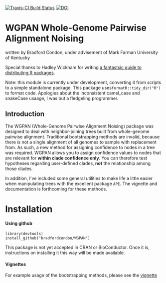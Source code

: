 
[![Travis-CI Build Status](https://travis-ci.org/bradfordcondon/WGPAN.svg?branch=master)](https://travis-ci.org/bradfordcondon/WGPAN)
[![DOI](https://zenodo.org/badge/64423500.svg)](https://zenodo.org/badge/latestdoi/64423500)

# WGPAN Whole-Genome Pairwise Alignment Noising
written by Bradford Condon, under advisement of Mark Farman
University of Kentucky


Special thanks to Hadley Wickham for writing [a fantastsic guide to distributing R packages](http://r-pkgs.had.co.nz/intro.html).

Note: this module is currently under development, converting it from scripts to a simple standalone package.   This package uses`formatR::tidy_dir("R")` to format code. Apologies about the inconsistent camel_case and snakeCase usaage, I was but a fledgeling programmer.


## Introduction

The WGPAN (Whole-Genome Pairwise Alignment Noising) package was designed to deal with neighbor-joining trees built from whole-genome pairwise alignment.  Traditional bootstrapping methods are invalid, because there is not a single alignment of all genomes to sample with replacement from.  As such, a new method for assigning confidence to nodes in a tree was required.  WGPAN allows you to assign confidence values to nodes that are relevant for **within clade confidence only**.  You can therefore test hypotheses regarding user-defined clades, **not** the relationship among those clades.

In addition, I've included some general utilities to make life a little easier when manipulating trees with the excellent package `APE`.  The vignette and documentation is forthcoming for these methods. 

# Installation

#### Using github
```
library(devtools)
install_github("bradfordcondon/WGPAN")
```
This package is not yet accepted in CRAN or BioConductor.  Once it is, instructions on installing it this way will be made available.

#### Vignettes

For example usage of the bootstrapping methods, please see the [vignette](https://github.com/bradfordcondon/WGPAN/blob/master/vignettes/WGPAN-vignette.Rmd)
